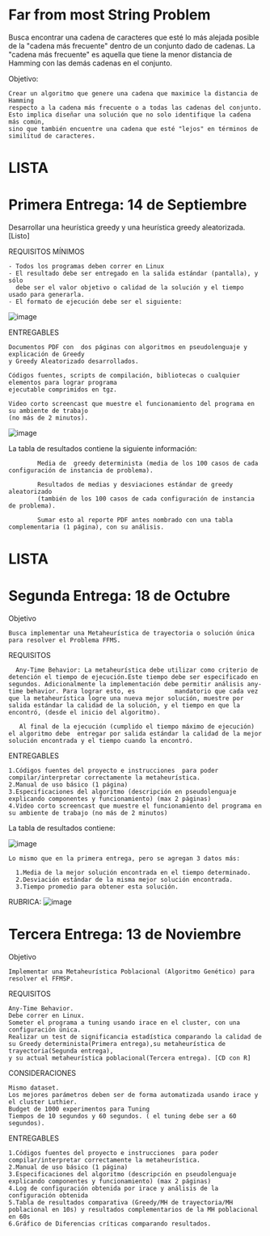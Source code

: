 # Far from most String Problem #

Busca encontrar una cadena de caracteres que esté lo más alejada posible de la "cadena más frecuente" dentro de un conjunto dado de cadenas. La "cadena más frecuente" es aquella que tiene la menor distancia de Hamming con las demás cadenas en el conjunto.

Objetivo: 
  
    Crear un algoritmo que genere una cadena que maximice la distancia de Hamming 
    respecto a la cadena más frecuente o a todas las cadenas del conjunto. 
    Esto implica diseñar una solución que no solo identifique la cadena más común, 
    sino que también encuentre una cadena que esté "lejos" en términos de similitud de caracteres.

# LISTA #
# Primera Entrega: 14 de Septiembre #

  Desarrollar una heurística greedy y una heurística greedy aleatorizada. [Listo]

  REQUISITOS MÍNIMOS
    
    - Todos los programas deben correr en Linux
    - El resultado debe ser entregado en la salida estándar (pantalla), y sólo 
      debe ser el valor objetivo o calidad de la solución y el tiempo usado para generarla.
    - El formato de ejecución debe ser el siguiente:

  ![image](https://github.com/user-attachments/assets/47373d13-c02d-475c-a196-c533295d2461)

  ENTREGABLES

    Documentos PDF con  dos páginas con algoritmos en pseudolenguaje y explicación de Greedy 
    y Greedy Aleatorizado desarrollados.
    
    Códigos fuentes, scripts de compilación, bibliotecas o cualquier elementos para lograr programa 
    ejecutable comprimidos en tgz.
    
    Video corto screencast que muestre el funcionamiento del programa en su ambiente de trabajo 
    (no más de 2 minutos).

  ![image](https://github.com/user-attachments/assets/a7d5bc4e-06d8-4c49-b862-36448b327654)

  La tabla de resultados contiene la siguiente información: 

            Media de  greedy determinista (media de los 100 casos de cada configuración de instancia de problema).
            
            Resultados de medias y desviaciones estándar de greedy aleatorizado 
            (también de los 100 casos de cada configuración de instancia de problema).
            
            Sumar esto al reporte PDF antes nombrado con una tabla complementaria (1 página), con su análisis.

# LISTA #
# Segunda Entrega: 18 de Octubre #

Objetivo 

    Busca implementar una Metaheurística de trayectoria o solución única para resolver el Problema FFMS. 

REQUISITOS

      Any-Time Behavior: La metaheurística debe utilizar como criterio de detención el tiempo de ejecución.Este tiempo debe ser especificado en segundos. Adicionalmente la implementación debe permitir análisis any-time behavior. Para lograr esto, es           mandatorio que cada vez que la metaheurística logre una nueva mejor solución, muestre por salida estándar la calidad de la solución, y el tiempo en que la encontró, (desde el inicio del algoritmo).

       Al final de la ejecución (cumplido el tiempo máximo de ejecución) el algoritmo debe  entregar por salida estándar la calidad de la mejor  solución encontrada y el tiempo cuando la encontró.
    
ENTREGABLES

      
    1.Códigos fuentes del proyecto e instrucciones  para poder  compilar/interpretar correctamente la metaheurística.
    2.Manual de uso básico (1 página)
    3.Especificaciones del algoritmo (descripción en pseudolenguaje explicando componentes y funcionamiento) (max 2 páginas)
    4.Video corto screencast que muestre el funcionamiento del programa en su ambiente de trabajo (no más de 2 minutos)

La tabla de resultados contiene:

![image](https://github.com/user-attachments/assets/f070621c-2092-4764-af42-4f239f70d83d)

    Lo mismo que en la primera entrega, pero se agregan 3 datos más:

      1.Media de la mejor solución encontrada en el tiempo determinado.
      2.Desviación estándar de la misma mejor solución encontrada.
      3.Tiempo promedio para obtener esta solución.

RUBRICA:
![image](https://github.com/user-attachments/assets/a31defe4-18e9-497d-b075-605d2af53191)

# Tercera Entrega: 13 de Noviembre #

Objetivo 

    Implementar una Metaheurística Poblacional (Algoritmo Genético) para resolver el FFMSP.

REQUISITOS

    Any-Time Behavior.
    Debe correr en Linux.
    Someter el programa a tuning usando irace en el cluster, con una configuración única.
    Realizar un test de significancia estadística comparando la calidad de su Greedy determinista(Primera entrega),su metaheurística de trayectoria(Segunda entrega),
    y su actual metaheurística poblacional(Tercera entrega). [CD con R]
    
CONSIDERACIONES

    Mismo dataset.
    Los mejores parámetros deben ser de forma automatizada usando irace y el cluster Luthier.
    Budget de 1000 experimentos para Tuning
    Tiempos de 10 segundos y 60 segundos. ( el tuning debe ser a 60 segundos).

ENTREGABLES

    
    1.Códigos fuentes del proyecto e instrucciones  para poder  compilar/interpretar correctamente la metaheurística.
    2.Manual de uso básico (1 página)
    3.Especificaciones del algoritmo (descripción en pseudolenguaje explicando componentes y funcionamiento) (max 2 páginas)
    4.Log de configuración obtenida por irace y análisis de la configuración obtenida
    5.Tabla de resultados comparativa (Greedy/MH de trayectoria/MH poblacional en 10s) y resultados complementarios de la MH poblacional en 60s
    6.Gráfico de Diferencias críticas comparando resultados.

